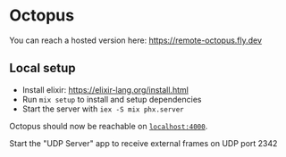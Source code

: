 # Octopus

You can reach a hosted version here: https://remote-octopus.fly.dev

## Local setup

- Install elixir: https://elixir-lang.org/install.html
- Run `mix setup` to install and setup dependencies
- Start the server with `iex -S mix phx.server`

Octopus should now be reachable on [`localhost:4000`](http://localhost:4000). 

Start the "UDP Server" app to receive external frames on UDP port 2342


